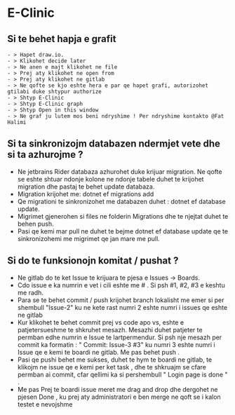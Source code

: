 # E-Clinic



## Si te behet hapja e grafit

```
- > Hapet draw.io. 
- > Klikohet decide later 
- > Ne anen e majt klikohet ne file 
- > Prej aty klikohet ne open from 
- > Prej aty klikohet ne gitlab 
- > Ne qofte se kjo eshte hera e par qe hapet grafi, autorizohet gtilabi duke shtypur authorize 
- > Shtyp E-Clinic 
- > Shtyp E-Clinic graph 
- > Shtyp Open in this window 
- > Ne graf ju lutem mos beni ndryshime ! Per ndryshime kontakto @Fat Halimi
```


## Si ta sinkronizojm databazen ndermjet vete dhe si ta azhurojme ?


 - Ne jetbrains Rider databaza azhurohet duke krijuar migration. Ne qofte se eshte shtuar ndonje kolone ne ndonje tabele duhet te krijohet migration dhe pastaj te behet update databaza. 
 - Migration krijohet me: dotnet ef migrations add <Emri i Migrationit>
 - Qe migrationi te sinkronizohet me databazen duhet : dotnet ef database update.
 - Migrimet gjenerohen si files ne folderin Migrations dhe te njejtat duhet te behen push.
 - Pasi qe kemi mar pull ne duhet te bejme dotnet ef database update qe te sinkronizohemi me migrimet qe jan mare me pull. 

## Si do te funksionojn komitat / pushat ?


 - Ne gitlab do te ket Issue te krijuara te pjesa e Issues -> Boards. 
 - Cdo issue e ka numrin e vet i cili eshte me # . Si psh #1, #2, #3 e keshtu me radh. 
 - Para se te behet commit / push krijohet branch lokalisht me emer si per shembull "Issue-2" ku ne kete rast numri 2 eshte numri i issues qe eshte ne gitlab 
 - Kur klikohet te behet commit prej vs code apo vs, eshte e patjetersueshme te shkruhet mesazh. Mesazhi duhet patjeter te permban edhe numrin e Issue te lartpermendur. Si psh nje mesazh per commit ka formatin : " Commit: Issue-3 #3" ku numri 3 eshte numri i Issue qe e kemi te boardi ne gitlab. Me pas behet push . 
 - Pasi qe pushi behet me sukses, duhet te hym te boardi ne gitlab, te klikojm ne issue qe e kemi per ket task , dhe te shkruajm se cfare permban ai commit, cfar qellimi ka si pershembull " Login page is done " . 
 - Me pas Prej te boardi issue meret me drag and drop dhe dergohet ne pjesen Done , ku prej aty administratori e ben merge ne qoft se i kalon testet e nevojshme






